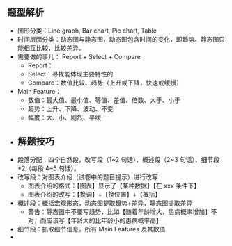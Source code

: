 ## 题型解析
- 图形分类：Line graph, Bar chart, Pie chart, Table
- 时间层面分类：动态图与静态图，动态图包含时间的变化，即趋势。静态图只能相互比较，比较差异。
- 需要做的事儿： Report + Select + Compare
	- Report：
	- Select：寻找能体现主要特性的
	- Compare：数值比较、趋势（上升或下降，快速或缓慢）
- Main Feature：
	- 数值：最大值、最小值、等值、差值、倍数、大于、小于
	- 趋势：上升、下降、波动、不变
	- 幅度：大、小、剧烈、平缓
- ## 解题技巧
- 段落分配：四个自然段，改写段（1~2 句话）、概述段（2~3 句话）、细节段*2（每段 4~5 句话）。
- 改写段：对图表介绍（试卷中的题目提示）进行改写
	- 图表介绍的格式：【图表】显示了【某种数据】【在 xxx 条件下】
	- 图表介绍的改写：【换词】+【换位置】+【概括】
- 概述段：概括宏观形态，动态图提取趋势+差异，静态图提取差异
	- 警告：静态图中不要写趋势，比如【随着年龄增大，患病概率增加】不对，而应该写【年龄大的比年龄小的患病概率高】
- 细节段：抓取细节信息，所有 Main Features 及其数值
-